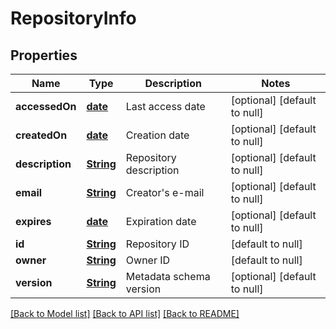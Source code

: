# RepositoryInfo
## Properties

Name | Type | Description | Notes
------------ | ------------- | ------------- | -------------
**accessedOn** | [**date**](date.md) | Last access date | [optional] [default to null]
**createdOn** | [**date**](date.md) | Creation date | [optional] [default to null]
**description** | [**String**](string.md) | Repository description | [optional] [default to null]
**email** | [**String**](string.md) | Creator&#39;s e-mail | [optional] [default to null]
**expires** | [**date**](date.md) | Expiration date | [optional] [default to null]
**id** | [**String**](string.md) | Repository ID | [default to null]
**owner** | [**String**](string.md) | Owner ID | [default to null]
**version** | [**String**](string.md) | Metadata schema version | [optional] [default to null]

[[Back to Model list]](../README.md#documentation-for-models) [[Back to API list]](../README.md#documentation-for-api-endpoints) [[Back to README]](../README.md)

